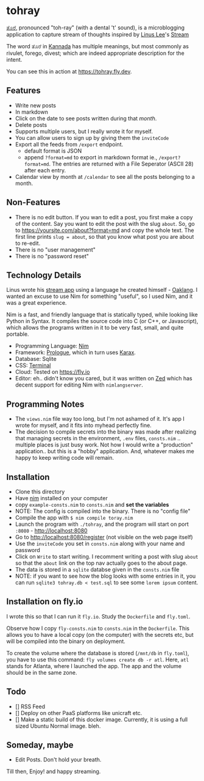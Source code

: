 # tohray

[ತೊರೆ](https://kn.wiktionary.org/wiki/ತೊರೆ), pronounced "toh-ray" (with a dental 't' sound),
is a microblogging application to capture stream of thoughts inspired by [Linus Lee](https://thesephist.com)'s [Stream](https://stream.thesephist.com)

The word ತೊರೆ in [Kannada](https://en.wikipedia.org/wiki/Kannada) has multiple meanings, but most commonly
as rivulet, forego, divest; which are indeed appropriate description for the intent.

You can see this in action at <https://tohray.fly.dev>.

## Features

- Write new posts
- In markdown
- Click on the date to see posts written during that *month*.
- Delete posts
- Supports multiple users, but I really wrote it for myself.
- You can allow users to sign up by giving them the `inviteCode`
- Export all the feeds from `/export` endpoint.
    - default format is JSON
    - append `?format=md` to export in markdown format ie., `/export?format=md`. The entries are returned with a File Seperator (ASCII 28) after each entry.
- Calendar view by month at `/calendar` to see all the posts belonging to a month.

## Non-Features

- There is no edit button. If you wan to edit a post, you first make a copy of the content. Say
you want to edit the post with the slug `about`. So, go to <https://yoursite.com/about?format=md>
and copy the whole text. The first line prints `slug = about`, so that you know what post you are
about to re-edit.
- There is no "user management"
- There is no "password reset"

## Technology Details

Linus wrote his [stream app](https://github.com/thesephist/stream) using a language he created himself - [Oaklang](https://oaklang.org).
I wanted an excuse to use Nim for something "useful", so I used Nim, and it was a great experience.

Nim is a fast, and friendly language that is statically typed, while looking like Python in Syntax.
It compiles the source code into C (or C++, or Javascript), which allows the programs written in it
to be very fast, small, and quite portable.

- Programming Language: [Nim](https://nim-lang.org)
- Framework: [Prologue](https://planety.github.io/prologue/), which in turn uses [Karax](https://github.com/karaxnim/karax).
- Database: Sqlite
- CSS: [Terminal](https://terminalcss.xyz)
- Cloud: Tested on <https://fly.io>
- Editor: eh.. didn't know you cared, but it was written on [Zed](https://zed.dev) which has decent support
for editing Nim with `nimlangserver`.

## Programming Notes

- The `views.nim` file way too long, but I'm not ashamed of it. It's app I wrote for myself, and it
fits into myhead perfectly fine.
- The decision to compile secrets into the binary was made after realizing that managing secrets in
the environment, `.env` files, `consts.nim` .. multiple places is just busy work. Not how I would write
a "production" application.. but this is a "hobby" application. And, whatever makes me happy to keep
writing code will remain.

## Installation

- Clone this directory
- Have [nim](//nim-lang.org) installed on your computer
- copy `example-consts.nim` to `consts.nim` and **set the variables**
- NOTE: The config is compiled into the binary. There is no "config file"
- Compile the app with `$ nim compile toray.nim`
- Launch the program with `./tohray`, and the program will start on port `:8080` - <http://localhost:8080>
- Go to <http://localhost:8080/register> (not visible on the web page itself)
- Use the `inviteCode` you set in `consts.nim` along with your name and password
- Click on `Write` to start writing. I recomment writing a post with slug `about` so that the `about` link on the top nav actually goes to the about page.
- The data is stored in a `sqlite` databse given in the `consts.nim` file
- NOTE: if you want to see how the blog looks with some entries in it, you can run `sqlite3 tohray.db < test.sql` to see some `lorem ipsum` content.

## Installation on fly.io

I wrote this so that I can run it `fly.io`.  Study the `Dockerfile` and `fly.toml`.

Observe how I copy `fly-consts.nim` to `consts.nim` in the `Dockerfile`. This allows you to have a
local copy (on the computer) with the secrets etc, but will be compiled into the binary on deployment.

To create the volume where the database is stored (`/mnt/db` in `fly.toml`), you have to use this
command: `fly volumes create db -r atl`. Here, `atl` stands for Atlanta, where I launched the app.
The app and the volume should be in the same zone.

## Todo

- [] RSS Feed
- [] Deploy on other PaaS platforms like unicraft etc.
- [] Make a static build of this docker image. Currently, it is using a full sized Ubuntu Normal image. bleh.

## Someday, maybe

- Edit Posts. Don't hold your breath.

Till then, Enjoy! and happy streaming.
